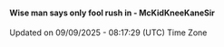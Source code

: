 #### Wise man says only fool rush in - McKidKneeKaneSir
Updated on 09/09/2025 - 08:17:29 (UTC) Time Zone
